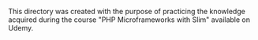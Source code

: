 This directory was created with the purpose of practicing the knowledge acquired during the course "PHP Microframeworks with Slim" available on Udemy.